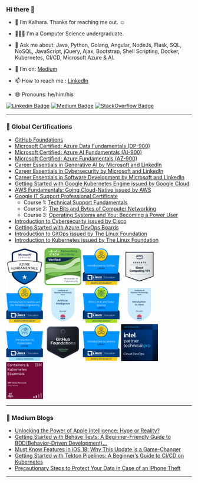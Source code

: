 ### Hi there 👋

- 🔭 I’m Kalhara. Thanks for reaching me out. ☺️

- 👨🏻‍💻 I'm a Computer Science undergraduate.

- 💬 Ask me about: Java, Python, Golang, Angular, NodeJs, Flask, SQL, NoSQL, JavaScript, jQuery, Ajax, Bootstrap, Shell Scripting, Docker, Kubernetes, CI/CD, Microsoft Azure & AI.

- 🤔 I’m on: [Medium](https://medium.com/@kalharatennakoon)

- 📫 How to reach me : [LinkedIn](https://lk.linkedin.com/in/kalharatennakoon)

- 😄 Pronouns: he/him/his  

[![Linkedin Badge](https://img.shields.io/badge/-kalharatennakoon-white?logo=Linkedin&logoColor=blue&link=https://www.linkedin.com/in/kalharatennakoon)](https://www.linkedin.com/in/kalharatennakoon) [![Medium Badge](https://img.shields.io/badge/-kalharatennakoon-white?logo=Medium&logoColor=black&link=https://kalharatennakoon.medium.com)](https://kalharatennakoon.medium.com) [![StackOverflow Badge](https://img.shields.io/badge/-kalharatennakoon-white?labelColor=white&logo=Stackoverflow&logoColor=orange&link=https://stackoverflow.com/users/13018789/kalhara-tennakoon)](https://stackoverflow.com/users/13018789/kalhara-tennakoon)


---
<!-- **📄 Global Certifications** -->
### 📄 Global Certifications
- [GitHub Foundations](https://www.credly.com/badges/91239f31-74c8-4175-93a0-0855efb3c46e/public_url)
- [Microsoft Certified: Azure Data Fundamentals (DP-900)](https://learn.microsoft.com/api/credentials/share/en-gb/TMKRBTennakoon/38133387373C82E1?sharingId=87BD701455AA18AA)
- [Microsoft Certified: Azure AI Fundamentals (AI-900)](https://learn.microsoft.com/api/credentials/share/en-gb/TMKRBTennakoon/1C53DDEE0DB410A4?sharingId=87BD701455AA18AA)
- [Microsoft Certified: Azure Fundamentals (AZ-900)](https://www.credly.com/badges/1cd00bda-ffc7-467f-83a9-c8f7c9702be7/public_url)
- [Career Essentials in Generative AI by Microsoft and LinkedIn](https://www.linkedin.com/learning/certificates/3df7542a5c778a0e3e180571caf85ba59fb4a1afddbf58ea438e2e1badf72d80?u=60693444)
- [Career Essentials in Cybersecurity by Microsoft and LinkedIn](https://www.linkedin.com/learning/certificates/d61cd147c6fef73dbdcdf6cdcbb22c4b52dee28b5aaca3146517a08284fd2698)
- [Career Essentials in Software Development by Microsoft and LinkedIn](https://www.linkedin.com/learning/certificates/552e0a946189687d3faef6a6d6d0a10f294ec818c64c7f12c538aa3d11a7e45c?u=60693444)
- [Getting Started with Google Kubernetes Engine issued by Google Cloud](https://www.coursera.org/account/accomplishments/records/KHP2Z9NZ9FY7?utm_source=ln&utm_medium=certificate&utm_content=cert_image&utm_campaign=sharing_cta&utm_product=course)
- [AWS Fundamentals: Going Cloud-Native issued by AWS](https://coursera.org/share/a527b8fa5b14962328c02a3c3e8b54f9)
- [Google IT Support Professional Certificate](https://www.coursera.org/professional-certificates/google-it-support)
    - Course 1: [Technical Support Fundamentals](https://coursera.org/share/80b007757e46769957a1b6f74e9b4ddd)
    - Course 2: [The Bits and Bytes of Computer Networking](https://coursera.org/share/f2da8f96695a0407ca7a55911a97d978)
    - Course 3: [Operating Systems and You: Becoming a Power User](https://coursera.org/share/8c118843d8acc179bdc8f947fea30051)
- [Introduction to Cybersecurity issued by Cisco](https://www.youracclaim.com/badges/9061852c-fdf7-4219-926b-523d30a31111?source=linked_in_profile)
- [Getting Started with Azure DevOps Boards](https://coursera.org/share/41b703ac2707f8210d3ad8bb99359cd3)
- [Introduction to GitOps issued by The Linux Foundation](https://ti-user-certificates.s3.amazonaws.com/e0df7fbf-a057-42af-8a1f-590912be5460/26a061f2-539e-41a7-9e6a-8ee41a2d21ca-t-m-kalhara-randil-bandara-tennakoon-d03dccea-4781-4578-9d2c-de8fa9c0f7db-certificate.pdf)
- [Introduction to Kubernetes issued by The Linux Foundation](https://ti-user-certificates.s3.amazonaws.com/e0df7fbf-a057-42af-8a1f-590912be5460/ff96589e-6699-4b22-847c-d9ec38812b30-t-m-kalhara-tennakoon-5b479bc0-2836-48c1-8abc-35ad7de91aa7-certificate.pdf)


[<img src="./assets/microsoft-certified-azure-fundamentals.png" width="100" height="100" />](https://www.credly.com/badges/1cd00bda-ffc7-467f-83a9-c8f7c9702be7/public_url)
[<img src="./assets/introduction-to-cybersecurity.png" width="100" height="100" />](https://www.credly.com/badges/9061852c-fdf7-4219-926b-523d30a31111/public_url) 
[<img src="./assets/introduction-to-gitops.png" width="100" height="100" />](https://www.credly.com/badges/e00e2129-a1d9-454c-875a-790af6d3716c/public_url)
[<img src="./assets/aws-educate-introduction-to-cloud-101.png" width="100" height="100" />](https://www.credly.com/badges/46ef2206-b23a-466c-89b7-b59f1901b2d2/public_url)
[<img src="./assets/introduction-to-devops-and-site-reliability.png" width="100" height="100" />](https://www.credly.com/badges/cc91694e-65ac-472d-8ff0-11c8b6201200/public_url)
[<img src="./assets/Introduction_to_Artificial_Intelligence.png" width="100" height="100" />](https://training.tafensw.edu.au/badges/badge.php?hash=02a14de9fd39e09a6fd3df586097dd366aa82988)
[<img src="./assets/ethics-in-ai-and-data-science.png" width="100" height="100" />](https://www.credly.com/badges/fc9045d0-af0f-4da8-a00b-e7c00ed26709/public_url)
[<img src="./assets/Introduction_to_Linux.png" width="100" height="100" />](https://training.tafensw.edu.au/badges/badge.php?hash=e966e99dd33f56474807bbab544245ec12f1a7a8)
[<img src="./assets/introduction-to-kubernetes.png" width="100" height="100" />](https://www.credly.com/badges/2e85093a-844a-4b47-8034-fa0e750f8635/linked_in?t=spcxso)
[<img src="./assets/github-foundations.png" width="100" height="100" />](https://www.credly.com/badges/91239f31-74c8-4175-93a0-0855efb3c46e/public_url)
[<img src="./assets/introduction-to-jenkins.png" width="100" height="100" />](https://www.credly.com/badges/069dab43-30f9-4dd8-acb6-1a26649e9457/public_url)
[<img src="./assets/cloud-devops.png" width="100" height="100" />](https://www.credly.com/badges/41940219-ee87-4c5d-9fce-f6f8d55370ac/public_url)
[<img src="./assets/ibm-containers-kubernetes-essentials.png" width="100" height="100" />](https://www.credly.com/badges/cd6d6b21-8e27-4980-b51d-d97f011ed11d/public_url)

---

### 📕 Medium Blogs
<!-- BLOG-POST-LIST:START -->
- [Unlocking the Power of Apple Intelligence: Hype or Reality?](https://kalharatennakoon.medium.com/unlocking-the-power-of-apple-intelligence-hype-or-reality-824ef0c30f88?source=rss-71d60f60a8aa------2)
- [Getting Started with Behave Tests: A Beginner-Friendly Guide to BDD&lpar;Behavior-Driven Development&rpar;…](https://levelup.gitconnected.com/getting-started-with-behave-tests-a-beginner-friendly-guide-to-bdd-behavior-driven-development-aa5e182cf350?source=rss-71d60f60a8aa------2)
- [Must Know Features in iOS 18: Why This Update is a Game-Changer](https://kalharatennakoon.medium.com/must-know-features-in-ios-18-why-this-update-is-a-game-changer-9c3f2e6d7bad?source=rss-71d60f60a8aa------2)
- [Getting Started with Tekton Pipelines: A Beginner’s Guide to CI/CD on Kubernetes](https://levelup.gitconnected.com/getting-started-with-tekton-pipelines-a-beginners-guide-to-ci-cd-on-kubernetes-afd21e98b9fe?source=rss-71d60f60a8aa------2)
- [Precautionary Steps to Protect Your Data in Case of an iPhone Theft](https://kalharatennakoon.medium.com/precautionary-steps-to-protect-your-data-in-case-of-an-iphone-theft-ba7b76bf89b8?source=rss-71d60f60a8aa------2)
<!-- BLOG-POST-LIST:END -->

---
